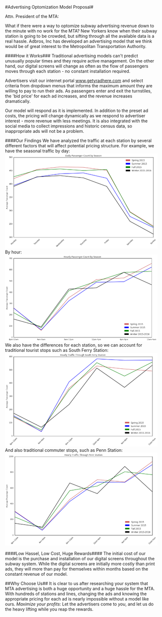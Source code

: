 
#Advertising Optomization Model Proposal#

Attn. President of the MTA:

What if there were a way to optomize subway advertising revenue down to the minute with no work for the MTA? New Yorkers know when their subway station is going to be crowded, but sifting through all the available data is a real hassle. 
Adbros, Inc has developed an advertising model that we think would be of great interest to the Metropolitan Transportation Authority.

####How it Works###
Traditional advertising models can't predict unusually popular times and they require active management. On the other hand, our digital screens will change as often as the flow of passengers moves through each station - no constant installation required. 

Advertisers visit our internet portal www.getyradhere.com and select criteria from dropdown menus that informs the maximum amount they are willing to pay to run their ads. As passengers enter and exit the turnstiles, the 'bid price' for each ad increases, and the revenue increases dramatically. 

Our model will respond as it is implemented. In addition to the preset ad costs, the pricing will change dynamically as we respond to advertiser interest - more revenue with less meetings. It is also integrated with the social media to collect impressions and historic census data, so inappropriate ads will not be a problem.

####Our Findings
We have analyzed the traffic at each station by several different factors that will affect potential pricing structure. For example, we have the seasonal traffic by day:
![Daily Traffic by Season](/plots/daily_season.png)
By hour:
![Hourly Traffic by Season](/plots/hourly_season.png)
We also have the differences for each station, so we can account for traditional tourist stops such as South Ferry Station:
![South Ferry Station by Season](/plots/ferry_hourly.png)
And also traditional commuter stops, such as Penn Station:
![Penn Station by Season](/plots/penn_hourly.png)

####Low Hassel, Low Cost, Huge Rewards####
The initial cost of our model is the purchase and installation of our digital screens throughout the subway system. While the digital screens are initially more costly than print ads, they will more than pay for themselves within months based on the constant revenue of our model. 

##Why Choose Us##
It is clear to us after researching your system that MTA advertising is both a huge opportunity and a huge hassle for the MTA. With hundreds of stations and lines, changing the ads and knowing the appropriate pricing for each ad is nearly impossible without a model like ours. _Maximize your profits_: Let the advertisers come to _you_, and let us do the heavy lifting while you reap the rewards.
